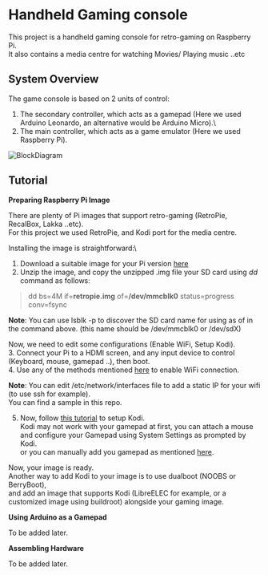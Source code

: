 # Handheld Gaming console

This project is a handheld gaming console for retro-gaming on Raspberry Pi.\
It also contains a media centre for watching Movies/ Playing music ..etc

## System Overview

The game console is based on 2 units of control:

1. The secondary controller, which acts as a gamepad (Here we used Arduino Leonardo, an alternative would be Arduino Micro).\
2. The main controller, which acts as a game emulator (Here we used Raspberry Pi).

![BlockDiagram](../../media/ConsoleMedia/GameConsole_BlockDiagram.png)

## Tutorial

**Preparing Raspberry Pi Image**

There are plenty of Pi images that support retro-gaming (RetroPie, RecalBox, Lakka ..etc).\
For this project we used RetroPie, and Kodi port for the media centre.

Installing the image is straightforward:\
1. Download a suitable image for your Pi version [here](https://retropie.org.uk/download/)
2. Unzip the image, and copy the unzipped .img file your SD card using *dd* command as follows:

> dd bs=4M if=**retropie.img** of=**/dev/mmcblk0** status=progress conv=fsync

**Note**: You can use lsblk -p to discover the SD card name for using as of in the command above. (this name should be /dev/mmcblk0 or /dev/sdX)

Now, we need to edit some configurations (Enable WiFi, Setup Kodi).\
3. Connect your Pi to a HDMI screen, and any input device to control (Keyboard, mouse, gamepad ..), then boot.\
4. Use any of the methods mentioned [here](https://retropie.org.uk/docs/Wifi/) to enable WiFi connection.

**Note**: You can edit /etc/network/interfaces file to add a static IP for your wifi (to use ssh for example).\
You can find a sample in this repo.

5. Now, follow [this tutorial](https://thepi.io/how-to-install-kodi-on-retropie/) to setup Kodi.\
Kodi may not work with your gamepad at first, you can attach a mouse and configure your Gamepad using System Settings as prompted by Kodi.\
or you can manually add you gamepad as mentioned [here](https://retropie.org.uk/docs/KODI/).

Now, your image is ready.\
Another way to add Kodi to your image is to use dualboot (NOOBS or BerryBoot),\
and add an image that supports Kodi (LibreELEC for example, or a customized image using buildroot) alongside your gaming image.

**Using Arduino as a Gamepad**

To be added later.

**Assembling Hardware**

To be added later.